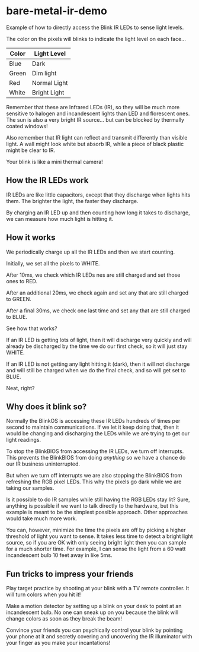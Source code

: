 # bare-metal-ir-demo

Example of how to directly access the Blink IR LEDs to sense light levels. 

The color on the pixels will blinks to indicate the light level on each face...

| Color | Light Level |
|-|-|
| Blue | Dark |
| Green | Dim light |
| Red | Normal Light |
| White | Bright Light |

Remember that these are Infrared LEDs (IR), so they will be much more sensitive to halogen and incandescent lights than LED and florescent ones. The sun is also a very bright IR source... but can be blocked by thermally coated windows! 

Also remember that IR light can reflect and transmit differently than visible light. A wall might look white but absorb IR, while a piece of black plastic might be clear to IR.  

Your blink is like a mini thermal camera!

## How the IR LEDs work

IR LEDs are like little capacitors, except that they discharge when lights hits them. The brighter the light, the faster they discharge. 

By charging an IR LED up and then counting how long it takes to discharge, we can measure how much light is hitting it. 

## How it works

We periodically charge up all the IR LEDs and then we start counting. 

Initially, we set all the pixels to WHITE. 

After 10ms, we check which IR LEDs nes are still charged and set those ones to RED. 

After an additional 20ms, we check again and set any that are still charged to GREEN.

After a final 30ms, we check one last time and set any that are still charged to BLUE.

See how that works?

If an IR LED is getting lots of light, then it will discharge very quickly and will already be discharged by the time we do our first check, so it will just stay WHITE.   

If an IR LED is not getting any light hitting it (dark), then it will not discharge and will still be charged when we do the final check, and so will get set to BLUE. 

Neat, right?

## Why does it blink so?

Normally the BlinkOS is accessing these IR LEDs hundreds of times per second to maintain communications. If we let it keep doing that, then it would be changing and discharging the LEDs while we are trying to get our light readings. 

To stop the BlinkBIOS from accessing the IR LEDs, we turn off interrupts. This prevents the BlinkBIOS from doing *anything* so we have a chance do our IR business uninterrupted. 

But when we turn off interrupts we are also stopping the BlinkBIOS from refreshing the RGB pixel LEDs. This why the pixels go dark while we are taking our samples. 

Is it possible to do IR samples while still having the RGB LEDs stay lit? Sure, anything is possible if we want to talk directly to the hardware, but this example is meant to be the simplest possible approach. Other approaches would take much more work.

You can, however, minimize the time the pixels are off by picking a higher threshold of light you want to sense. It takes less time to detect a bright light source, so if you are OK with only seeing bright light then you can sample for a much shorter time. For example, I can sense the light from a 60 watt incandescent bulb 10 feet away in like 5ms.  

## Fun tricks to impress your friends	

Play target practice by shooting at your blink with a TV remote controller. It will turn colors when you hit it!

Make a motion detector by setting up a blink on your desk to point at an incandescent bulb. No one can sneak up on you because the blink will change colors as soon as they break the beam!

Convince your friends you can psychically control your blink by pointing your phone at it and secretly covering and uncovering the IR illuminator with your finger as you make your incantations!     
